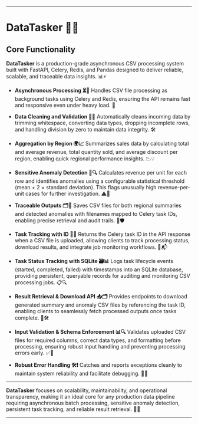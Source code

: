 
---

# DataTasker 🚀✨

## Core Functionality

**DataTasker** is a production-grade asynchronous CSV processing system built with FastAPI, Celery, Redis, and Pandas designed to deliver reliable, scalable, and traceable data insights. 📊⚡️

* **Asynchronous Processing ⏳🔄**
  Handles CSV file processing as background tasks using Celery and Redis, ensuring the API remains fast and responsive even under heavy load. 🚀

* **Data Cleaning and Validation 🧹✅**
  Automatically cleans incoming data by trimming whitespace, converting data types, dropping incomplete rows, and handling division by zero to maintain data integrity. 🛠️

* **Aggregation by Region 🌍📈**
  Summarizes sales data by calculating total and average revenue, total quantity sold, and average discount per region, enabling quick regional performance insights. 📉💡

* **Sensitive Anomaly Detection 🚨🔍**
  Calculates revenue per unit for each row and identifies anomalies using a configurable statistical threshold (mean + 2 × standard deviation). This flags unusually high revenue-per-unit cases for further investigation. ⚠️🔬

* **Traceable Outputs 🗂️📅**
  Saves CSV files for both regional summaries and detected anomalies with filenames mapped to Celery task IDs, enabling precise retrieval and audit trails. 🧾🛡️

* **Task Tracking with ID 🧾📌**
  Returns the Celery task ID in the API response when a CSV file is uploaded, allowing clients to track processing status, download results, and integrate job monitoring workflows. 🧭📬

* **Task Status Tracking with SQLite 🗃️📊**
  Logs task lifecycle events (started, completed, failed) with timestamps into an SQLite database, providing persistent, queryable records for auditing and monitoring CSV processing jobs. 📋🔍

* **Result Retrieval & Download API 📥🗂️**
  Provides endpoints to download generated summary and anomaly CSV files by referencing the task ID, enabling clients to seamlessly fetch processed outputs once tasks complete. 🔄🛠️

* **Input Validation & Schema Enforcement 📊🔍**
  Validates uploaded CSV files for required columns, correct data types, and formatting before processing, ensuring robust input handling and preventing processing errors early. ✅🔐

* **Robust Error Handling 🛠️❗**
  Catches and reports exceptions cleanly to maintain system reliability and facilitate debugging. 🐞🔧

---

**DataTasker** focuses on scalability, maintainability, and operational transparency, making it an ideal core for any production data pipeline requiring asynchronous batch processing, sensitive anomaly detection, persistent task tracking, and reliable result retrieval. 🌟🔗

---
